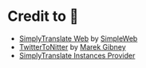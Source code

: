 # Credit to 👏
- [SimplyTranslate Web](https://codeberg.org/SimpleWeb/SimplyTranslate-Web) by [SimpleWeb](https://simple-web.org/)
- [TwitterToNitter](https://github.com/no-gravity/TwitterToNitter) by [Marek Gibney](https://github.com/no-gravity)
- [SimplyTranslate Instances Provider](https://simple-web.org/instances/simplytranslate)
